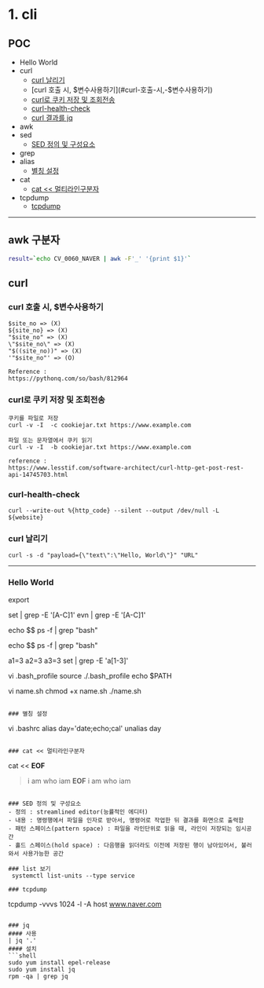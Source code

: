 
# 1. cli


## POC
- Hello World
- curl
    - [curl 날리기](#curl-날리기)
    - [curl 호출 시, $변수사용하기](#curl-호출-시,-$변수사용하기)
    - [curl로 쿠키 저장 및 조회전송](#curl로-쿠키-저장-및-조회전송)
    - [curl-health-check](#curl-health-check)
    - [curl 결과를 jq](#jq)
- awk
- sed
    - [SED 정의 및 구성요소](#SED-정의-및-구성요소)
- grep
- alias
    - [별칭 설정](#별칭-설정)
- cat
    - [cat << 멀티라인구분자](#cat-<<-멀티라인구분자)
- tcpdump
    - [tcpdump](#tcpdump)

---

## awk 구분자
```bash
result=`echo CV_0060_NAVER | awk -F'_' '{print $1}'`
```

## curl
### curl 호출 시, $변수사용하기
```
$site_no => (X)
${site_no} => (X)
"$site_no" => (X)
\"$site_no\" => (X)
"$((site_no))" => (X)
'"$site_no"' => (O)

Reference :
https://pythonq.com/so/bash/812964
```

### curl로 쿠키 저장 및 조회전송
```
쿠키를 파일로 저장
curl -v -I  -c cookiejar.txt https://www.example.com

파일 또는 문자열에서 쿠키 읽기
curl -v -I  -b cookiejar.txt https://www.example.com

reference :
https://www.lesstif.com/software-architect/curl-http-get-post-rest-api-14745703.html
```

### curl-health-check
```
curl --write-out %{http_code} --silent --output /dev/null -L ${website}
```

### curl 날리기
`curl -s -d "payload={\"text\":\"Hello, World\"}" "URL"`

---

### Hello World
export 

set | grep -E '[A-C]1'
evn | grep -E '[A-C]1'

echo $$
ps -f | grep "bash"

echo $$
ps -f | grep "bash"

a1=3
a2=3
a3=3
set | grep -E 'a[1-3]'

vi .bash_profile
source ./.bash_profile
echo $PATH

vi name.sh
chmod +x name.sh
./name.sh
```

### 별칭 설정
```
vi .bashrc
alias day='date;echo;cal'
unalias day
```

### cat << 멀티라인구분자
```
cat << __EOF__
> i
> am
> who
> iam
> __EOF__
i
am
who
iam
```

### SED 정의 및 구성요소
- 정의 : streamlined editor(능률적인 에디터)   
- 내용 : 명령행에서 파일을 인자로 받아서, 명령어로 작업한 뒤 결과를 화면으로 출력함
- 패턴 스페이스(pattern space) : 파일을 라인단위로 읽을 때, 라인이 저장되는 임시공간
- 홀드 스페이스(hold space) : 다음행을 읽더라도 이전에 저장된 행이 남아있어서, 불러와서 사용가능한 공간

### list 보기
 systemctl list-units --type service

### tcpdump
```
tcpdump -vvvs 1024 -l -A host www.naver.com
```

### jq
#### 사용
| jq '.'
#### 설치
```shell
sudo yum install epel-release
sudo yum install jq
rpm -qa | grep jq
```
